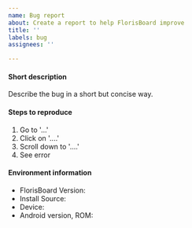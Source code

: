 ```yaml
---
name: Bug report
about: Create a report to help FlorisBoard improve
title: ''
labels: bug
assignees: ''

---
```


<!--
- Describe the bug in a short but concise way.
- If you have a screenshot or screen recording of the bug, link them at
  the end of this issue.
- Please search existing bug reports to avoid creating duplicates.
- Thank you for your help in making FlorisBoard better!
-->

#### Short description
Describe the bug in a short but concise way.

#### Steps to reproduce
1. Go to '...'
2. Click on '....'
3. Scroll down to '....'
4. See error

#### Environment information
- FlorisBoard Version: <!-- e.g. 0.3.x -->
- Install Source: <!-- Google PlayStore/F-Droid/GitHub/? -->
- Device: <!-- e.g. OnePlus 7T -->
- Android version, ROM: <!-- e.g. 10, Stock -->

<!-- (remove this line if you paste a log)
```
If applicable, paste the captured debug log here.
```
(remove this line if you paste a log) -->
